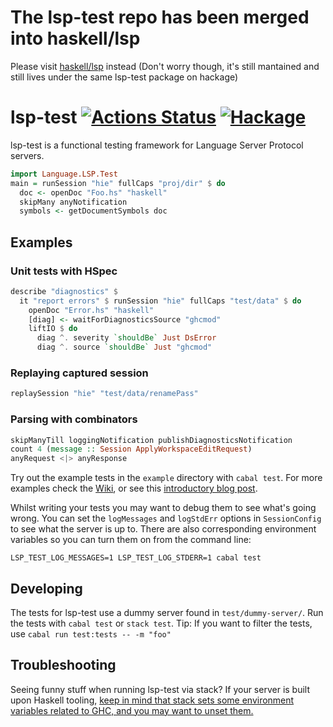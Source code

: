 # The lsp-test repo has been merged into haskell/lsp

Please visit [haskell/lsp](https://github.com/haskell/lsp) instead (Don't worry though, it's still mantained and still lives under the same lsp-test package on hackage)


# lsp-test [![Actions Status](https://github.com/bubba/lsp-test/workflows/Haskell%20CI/badge.svg)](https://github.com/bubba/lsp-test/actions) [![Hackage](https://img.shields.io/hackage/v/lsp-test.svg)](https://hackage.haskell.org/package/lsp-test)
lsp-test is a functional testing framework for Language Server Protocol servers.

```haskell
import Language.LSP.Test
main = runSession "hie" fullCaps "proj/dir" $ do
  doc <- openDoc "Foo.hs" "haskell"
  skipMany anyNotification
  symbols <- getDocumentSymbols doc
```

## Examples

### Unit tests with HSpec
```haskell
describe "diagnostics" $
  it "report errors" $ runSession "hie" fullCaps "test/data" $ do
    openDoc "Error.hs" "haskell"
    [diag] <- waitForDiagnosticsSource "ghcmod"
    liftIO $ do
      diag ^. severity `shouldBe` Just DsError
      diag ^. source `shouldBe` Just "ghcmod"
```

### Replaying captured session
```haskell
replaySession "hie" "test/data/renamePass"
```

### Parsing with combinators
```haskell
skipManyTill loggingNotification publishDiagnosticsNotification
count 4 (message :: Session ApplyWorkspaceEditRequest)
anyRequest <|> anyResponse
```

Try out the example tests in the `example` directory with `cabal test`.
For more examples check the [Wiki](https://github.com/bubba/lsp-test/wiki/Introduction), or see this [introductory blog post](https://lukelau.me/haskell/posts/lsp-test/).

Whilst writing your tests you may want to debug them to see what's going wrong.
You can set the `logMessages` and `logStdErr` options in `SessionConfig` to see what the server is up to.
There are also corresponding environment variables so you can turn them on from the command line:
```
LSP_TEST_LOG_MESSAGES=1 LSP_TEST_LOG_STDERR=1 cabal test
```

## Developing
The tests for lsp-test use a dummy server found in `test/dummy-server/`.
Run the tests with `cabal test` or `stack test`.
Tip: If you want to filter the tests, use `cabal run test:tests -- -m "foo"`

## Troubleshooting
Seeing funny stuff when running lsp-test via stack? If your server is built upon Haskell tooling, [keep in mind that stack sets some environment variables related to GHC, and you may want to unset them.](https://github.com/alanz/haskell-ide-engine/blob/bfb16324d396da71000ef81d51acbebbdaa854ab/test/utils/TestUtils.hs#L290-L298)
